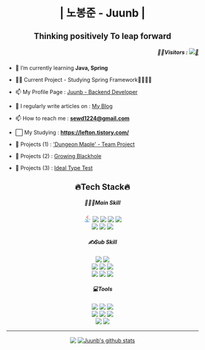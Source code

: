 <h1 align="center">| 노봉준 - Juunb |</h1>
<h2 align="center">Thinking positively To leap forward</h2>

<h5 align="right"> 🖐🏻Visitors : <a href="https://hits.seeyoufarm.com"><img src="https://hits.seeyoufarm.com/api/count/incr/badge.svg?url=https%3A%2F%2Fgithub.com%2Fpickipi&count_bg=%236CE09A&title_bg=%23555555&icon=&icon_color=%23E7E7E7&title=View&edge_flat=false"/>🎇</a></h5>

- 🌱 I’m currently learning **Java, Spring**

- 🐱‍🏍 Current Project - Studying Spring Framework🌿🧑🏻‍💻

- 📫 My Profile Page : [Juunb - Backend Developer](https://pickipi.github.io/MyPage/)

- 📝 I regularly write articles on : [My Blog](https://lefton.tistory.com/)

- 📫 How to reach me : **sewd1224@gmail.com**


- ⬜️ My Studying : **https://lefton.tistory.com/**

<!--
- 📄 Projects (1) : [Gnob's Project](http://gnob.shop) 
-->
- 📄 Projects (1) : ['Dungeon Maple' - Team Project](https://maplestoryworlds.nexon.com/play/13d018ce197645d584cc4ec57bef45ae)

- 📄 Projects (2) : [Growing Blackhole](https://m.youtube.com/shorts/5oUQBDzKEyQ)

- 📄 Projects (3) : [Ideal Type Test](https://whats-in-yours.netlify.app/)

<h2 align="center">🔥Tech Stack🔥</h2>

<h5 align="center"> 👩🏻‍💻Main Skill </h5>
<p align="center">

<img src="https://raw.githubusercontent.com/devicons/devicon/master/icons/java/java-original.svg" alt="java" width="20" height="20"/>
<img src="https://img.shields.io/badge/Java-007396?style=flat&logo=JAVA&logoColor=white"/>
<img src="https://img.shields.io/badge/Spring-6DB33F?style=flat&logo=Spring&logoColor=white"/>
<img src="https://img.shields.io/badge/MySQL-4479A1?style=flat&logo=MySQL&logoColor=white"/>
<img src="https://img.shields.io/badge/React-61DAFB?style=flat&logo=React&logoColor=black"/>
<br/>

<img src="https://img.shields.io/badge/HTML-E34F26?style=flat&logo=HTML5&logoColor=black"/>
<img src="https://img.shields.io/badge/CSS-1572B6?style=flat&logo=CSS3&logoColor=black"/>
<img src="https://img.shields.io/badge/JavaScript-F7DF1E?style=flat&logo=JavaScript&logoColor=black"/>
<br/>

</p>

<h5 align="center"> ✍Sub Skill </h5>
<p align="center">

<img src="https://img.shields.io/badge/Android-3DDC84?style=flat&logo=Android&logoColor=black"/>
<img src="https://img.shields.io/badge/Python-3776AB?style=flat&logo=Python&logoColor=white"/>
<br/>

<img src="https://img.shields.io/badge/Unity-FFFFFF?style=flat&logo=Unity&logoColor=black"/>
<img src="https://img.shields.io/badge/C Sharp-F7DF1E?style=flat&logo=C Sharp&logoColor=black"/>
<img src="https://img.shields.io/badge/MongoDB-47A248?style=flat&logo=MongoDB&logoColor=white"/>
<br/>

<!-- <img src="https://img.shields.io/badge/Firebase-FFCA28?style=flat&logo=Firebase&logoColor=red"/> -->
<img src="https://img.shields.io/badge/Flask-000000?style=flat&logo=Flask&logoColor=white"/>
<img src="https://img.shields.io/badge/Expo-000020?style=flat&logo=Expo&logoColor=white"/>
<img src="https://img.shields.io/badge/Lua-2C2D72?style=flat&logo=Lua&logoColor=white"/>
</p>

<h5 align="center"> 💻Tools </h5>
<p align="center">
  
<img src="https://img.shields.io/badge/IntelliJ-000000?style=flat&logo=IntelliJ IDEA&logoColor=blue"/>
<img src="https://img.shields.io/badge/VSCode-007ACC?style=flat&logo=Visual Studio Code&logoColor=white"/>
<img src="https://img.shields.io/badge/Eclipse-2C2255?style=flat&logo=Eclipse IDE&logoColor=white"/>
<br/>


<img src="https://img.shields.io/badge/PyCharm-000000?style=flat&logo=PyCharm&logoColor=green"/>
<img src="https://img.shields.io/badge/VisualStudio-5C2D91?style=flat&logo=Visual Studio&logoColor=black"/>
<img src="https://img.shields.io/badge/Android Studio-3DDC84?style=flat&logo=Android Studio&logoColor=green"/>
<br/>

<img src="https://img.shields.io/badge/GitHub-181717?style=flat&logo=GitHub&logoColor=white"/>
<img src="https://img.shields.io/badge/Slack-4A154B?style=flat&logo=Slack&logoColor=skyblue"/>
</p>
<hr>

<div align=center>

<!--
일반 Top Langs와 Gnob's Github stats 출력
![Top Langs](https://github-readme-stats.vercel.app/api/top-langs/?username=Montep95&layout=compact&theme=highcontrast)
![Gnob's GitHub stats](https://github-readme-stats.vercel.app/api?username=Montep95&theme=highcontrast&show_icons=true)
-->
  
<!--(개선) Top Langs와 Gnob's Github stats을 한 단락에 함께 출력-->
<a href="https://github.com/pickipi"><img align="center" style="height:150px" src="https://github-readme-stats.vercel.app/api/top-langs/?username=pickipi&layout=compact&theme=github_dark&hide_border=true" /></a> 
<a href="https://github.com/pickipi"><img align="center" style="height:180px" src="https://github-readme-stats.vercel.app/api?username=pickipi&show_icons=true&include_all_commits=true&theme=github_dark&hide_border=true" alt="Juunb's github stats" /></a>
  
</div>
